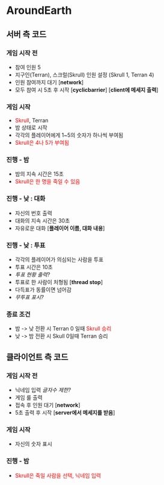 # AroundEarth

## 서버 측 코드

### 게임 시작 전

- 참여 인원 5
- 지구인(Terran), 스크럴(Skrull) 인원 설정 (Skrull 1, Terran 4)
- 인원 참여까지 대기	[**network**]
- 모두 참여 시 5초 후 시작	[**cyclicbarrier**] [**client에 메세지 출력**]

### 게임 시작

- <span style="color:red">Skrull</span>, Terran
- 밤 상태로 시작
- 각각의 플레이어에게 1~5의 숫자가 하나씩 부여됨
- <span style="color:red">Skrull은 4나 5가 부여됨</span>

### 진행 - 밤

- 밤의 지속 시간은 15초
- <span style="color:red">Skrull은 한 명을 죽일 수 있음</span>

### 진행 - 낮 : 대화

- 자신의 번호 출력
- 대화의 지속 시간은 30초
- 자유로운 대화	[**플레이어 이름, 대화 내용**]

### 진행 - 낮 : 투표

- 각각의 플레이어가 의심되는 사람을 투표
- 투표 시간은 10초
- _투표 현황 출력?_
- 투표로 한 사람이 처형됨 	[**thread stop**]
- 다득표가 동률이면 넘어감
- _무투표 표시?_

### 종료 조건 

- 밤 -> 낮 전환 시 Terran 0 일때 <span style="color:red">Skrull 승리</span>
- 낮 -> 밤 전환 시 Skull 0일때 Terran 승리


## 클라이언트 측 코드

### 게임 시작 전

- 닉네임 입력 _글자수 제한?_
- 게임 룰 출력
- 접속 후 인원 대기	[**network**]
- 5초 출력 후 시작	[**server에서 메세지를 받음**]

### 게임 시작

- 자신의 숫자 표시


### 진행 - 밤

- <span style="color:red">Skrull은 죽일 사람을 선택, 닉네임 입력</span>

